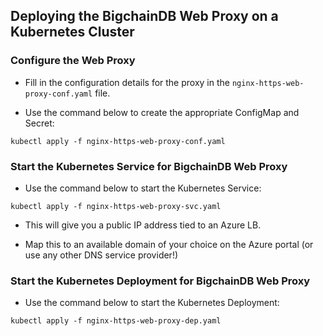 <!---
Copyright © 2020 Interplanetary Database Association e.V.,
BigchainDB and IPDB software contributors.
SPDX-License-Identifier: (Apache-2.0 AND CC-BY-4.0)
Code is Apache-2.0 and docs are CC-BY-4.0
--->

## Deploying the BigchainDB Web Proxy on a Kubernetes Cluster


### Configure the Web Proxy

* Fill in the configuration details for the proxy in the
  `nginx-https-web-proxy-conf.yaml` file.

* Use the command below to create the appropriate ConfigMap and Secret:
```
kubectl apply -f nginx-https-web-proxy-conf.yaml
```


### Start the Kubernetes Service for BigchainDB Web Proxy

* Use the command below to start the Kubernetes Service:
```
kubectl apply -f nginx-https-web-proxy-svc.yaml
```

* This will give you a public IP address tied to an Azure LB.

* Map this to an available domain of your choice on the Azure portal (or use
  any other DNS service provider!)


### Start the Kubernetes Deployment for BigchainDB Web Proxy

* Use the command below to start the Kubernetes Deployment:
```
kubectl apply -f nginx-https-web-proxy-dep.yaml
```
